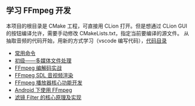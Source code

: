 ## 学习 FFmpeg 开发

本项目的根目录是 CMake 工程，可直接用 CLion 打开。但是想通过 CLion GUI 的按钮编译允许，需要手动修改 CMakeLists.txt，指定当前要编译的源文件。
从抽取音频的代码开始，用新的方式学习（vscode 编写代码），[代码目录](./basic/v2)

- [常用命令](./docs/common_command/readme.md)
- [初级——多媒体文件处理](./docs/basic.md)
- [FFmpeg 编解码实战](./docs/encode_decode/readme.md)
- [FFmpeg SDL 音视频渲染](./docs/SDL/readme.md)
- [FFmpeg 播放器核心功能开发](./docs/player_core/readme.md)
- [Android 下使用 FFmpeg](./docs/using_in_android/readme.md)
- [滤镜 Filter 的核心原理及实现](./docs/filter/readme.md)
